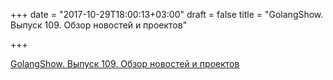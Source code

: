 +++
date = "2017-10-29T18:00:13+03:00"
draft = false
title = "GolangShow. Выпуск 109. Обзор новостей и проектов"

+++

<p><a href="http://golangshow.com/episode/2017/09-13-109/">GolangShow. Выпуск 109. Обзор новостей и проектов</a></p>
